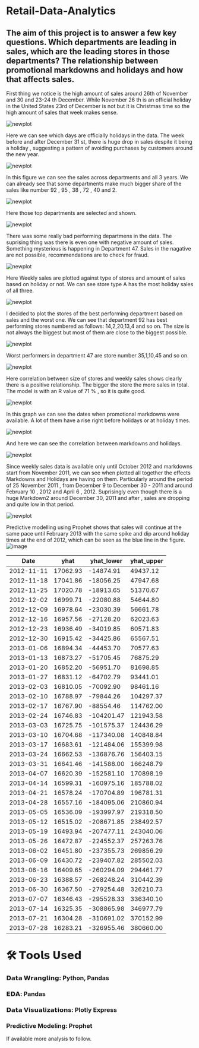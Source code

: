 # Retail-Data-Analytics

## The aim of this project is to answer a few key questions. Which departments are leading in sales, which are the leading stores in those departments? The relationship between promotional markdowns and holidays and how that affects sales.



First thing we notice is the high amount of sales around 26th of November and 30 and 23-24 th December. While November 26 th is an official holiday in the United States 23rd of December is not but it is Christmas time so the high amount of sales that week makes sense.

![newplot](https://github.com/user-attachments/assets/e5aa2d9d-d972-46d4-90e1-a72baa0ee1a4)

Here we can see which days are officially holidays in the data. The week before and after December 31 st, there is huge drop in sales despite it being a holiday , suggesting a pattern of avoiding purchases by customers around the new year.

![newplot](https://github.com/user-attachments/assets/cfec1d07-69b3-46c6-ae2b-22db56bd3d66)


In this figure we can see the sales across departments and all 3 years. We can already see that some departments make much bigger share of the sales like number 92 , 95 , 38 , 72 , 40 and 2.

![newplot](https://github.com/user-attachments/assets/84e6ebae-1530-418d-ba2b-74441c1ddd33)


Here those top departments are selected and shown.

![newplot](https://github.com/user-attachments/assets/7073199f-5782-41aa-8ba8-c02b00ba7d23)



There was some really bad performing departmens in the data. The suprising thing was there is even one with negative amount of sales. Something mysterious is happening in Department 47. Sales in the nagative are not possible, recommendations are to check for fraud.

![newplot](https://github.com/user-attachments/assets/40f9279d-d689-4640-a00d-37b013e08181)


Here Weekly sales are plotted against type of stores and amount of sales based on holiday or not. We can see store type A has the most holiday sales of all three.

![newplot](https://github.com/user-attachments/assets/d74e29e3-5157-4309-a883-36a6cce93779)



I decided to plot the stores of the best performing department based on sales and the worst one. We can see that department 92 has best performing stores numbered as follows: 14,2,20,13,4 and so on. The size is not always the biggest but most of them are close to the biggest possible.

![newplot](https://github.com/user-attachments/assets/06380c5a-8280-4816-b98c-67305e308455)


Worst performers in department 47 are store number 35,1,10,45 and so on.

![newplot](https://github.com/user-attachments/assets/1d8e61da-1c5d-43fc-9f63-d88b9f3602aa)



Here correlation between size of stores and weekly sales shows clearly there is a positive relationship. The bigger the store the more sales in total. The model is with an R value of 71 % , so it is quite good.

![newplot](https://github.com/user-attachments/assets/d9fd3189-a5d0-42d4-bdc7-7efca57fea60)


In this graph we can see the dates when promotional markdowns were available. A lot of them have a rise right before holidays or at holiday times.


![newplot](https://github.com/user-attachments/assets/19c8f870-e533-4829-b6fd-f17e7f5dcf1d)

And here we can see the correlation between markdowns and holidays.

![newplot](https://github.com/user-attachments/assets/e6fd74c7-927e-4943-8475-d6efe3b1facd)

Since weekly sales data is available only until October 2012 and markdowns start from November 2011, we can see when plotted all together the effects Markdowns and Holidays are having on them. Particularly around the period of 25 November 2011 , from December 9 to December 30 - 2011 and around February 10 , 2012 and April 6 , 2012. Suprisingly even though there is a huge Markdown2 around December 30, 2011 and after , sales are dropping and quite low in that period.


![newplot](https://github.com/user-attachments/assets/3af6299a-5be6-4538-a2fd-83b179905290)


Predictive modelling using Prophet shows that sales will continue at the same pace until February 2013 with the same spike and dip around holiday times at the end of 2012, which can be seen as the blue line in the figure.
![image](https://github.com/user-attachments/assets/1e45cf3a-7dae-42ea-9cc4-23b820306a92)


| Date       | yhat        | yhat_lower      | yhat_upper      |
|------------|-------------|-----------------|-----------------|
| 2012-11-11 | 17062.93    | -14874.91       | 49437.12        |
| 2012-11-18 | 17041.86    | -18056.25       | 47947.68        |
| 2012-11-25 | 17020.78    | -18913.65       | 51370.67        |
| 2012-12-02 | 16999.71    | -22080.88       | 54644.80        |
| 2012-12-09 | 16978.64    | -23030.39       | 56661.78        |
| 2012-12-16 | 16957.56    | -27128.20       | 62023.63        |
| 2012-12-23 | 16936.49    | -34019.85       | 60571.83        |
| 2012-12-30 | 16915.42    | -34425.86       | 65567.51        |
| 2013-01-06 | 16894.34    | -44453.70       | 70577.63        |
| 2013-01-13 | 16873.27    | -51705.45       | 76875.29        |
| 2013-01-20 | 16852.20    | -56951.70       | 81698.85        |
| 2013-01-27 | 16831.12    | -64702.79       | 93441.01        |
| 2013-02-03 | 16810.05    | -70092.90       | 98461.16        |
| 2013-02-10 | 16788.97    | -79844.26       | 104297.37       |
| 2013-02-17 | 16767.90    | -88554.46       | 114762.00       |
| 2013-02-24 | 16746.83    | -104201.47      | 121943.58       |
| 2013-03-03 | 16725.75    | -101575.37      | 124436.29       |
| 2013-03-10 | 16704.68    | -117340.08      | 140848.84       |
| 2013-03-17 | 16683.61    | -121484.06      | 155399.98       |
| 2013-03-24 | 16662.53    | -136876.76      | 156403.15       |
| 2013-03-31 | 16641.46    | -141588.00      | 166248.79       |
| 2013-04-07 | 16620.39    | -152581.10      | 170898.19       |
| 2013-04-14 | 16599.31    | -160975.16      | 185788.02       |
| 2013-04-21 | 16578.24    | -170704.89      | 196781.31       |
| 2013-04-28 | 16557.16    | -184095.06      | 210860.94       |
| 2013-05-05 | 16536.09    | -193997.97      | 219318.50       |
| 2013-05-12 | 16515.02    | -208671.85      | 238492.57       |
| 2013-05-19 | 16493.94    | -207477.11      | 243040.06       |
| 2013-05-26 | 16472.87    | -224552.37      | 257263.76       |
| 2013-06-02 | 16451.80    | -237355.73      | 269856.29       |
| 2013-06-09 | 16430.72    | -239407.82      | 285502.03       |
| 2013-06-16 | 16409.65    | -260294.09      | 294461.77       |
| 2013-06-23 | 16388.57    | -268248.24      | 310442.39       |
| 2013-06-30 | 16367.50    | -279254.48      | 326210.73       |
| 2013-07-07 | 16346.43    | -295528.33      | 336340.10       |
| 2013-07-14 | 16325.35    | -308865.98      | 346977.79       |
| 2013-07-21 | 16304.28    | -310691.02      | 370152.99       |
| 2013-07-28 | 16283.21    | -326955.46      | 380660.00       |


# 🛠️ 𝗧𝗼𝗼𝗹𝘀 𝗨𝘀𝗲𝗱

### 𝗗𝗮𝘁𝗮 𝗪𝗿𝗮𝗻𝗴𝗹𝗶𝗻𝗴: Python, Pandas
### 𝗘𝗗𝗔: Pandas
### 𝗗𝗮𝘁𝗮 𝗩𝗶𝘀𝘂𝗮𝗹𝗶𝘇𝗮𝘁𝗶𝗼𝗻s: Plotly Express
### Predictive Modeling: Prophet

If available more analysis to follow.

